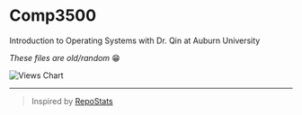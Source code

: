 # Comp3500

Introduction to Operating Systems with Dr. Qin at Auburn University

*These files are old/random* :grin:

![Views Chart](https://repostatscharts.s3.us-east-2.amazonaws.com/MatthewsRepos/Comp3500_ViewsChart.png)

---

> Inspired by [RepoStats](https://github.com/wumphlett/repostats)
